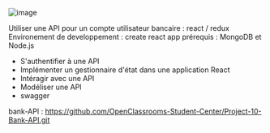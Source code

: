 ![image](https://github.com/senga200/argentBank/assets/112818502/976857b4-6967-4049-9ec2-ed320bdc1285)


Utiliser une API pour un compte utilisateur bancaire : react / redux
Environement de developpement : create react app
prérequis : MongoDB et Node.js


- S'authentifier à une API
- Implémenter un gestionnaire d'état dans une application React
- Intéragir avec une API
- Modéliser une API
- swagger 


bank-API :
https://github.com/OpenClassrooms-Student-Center/Project-10-Bank-API.git



  
